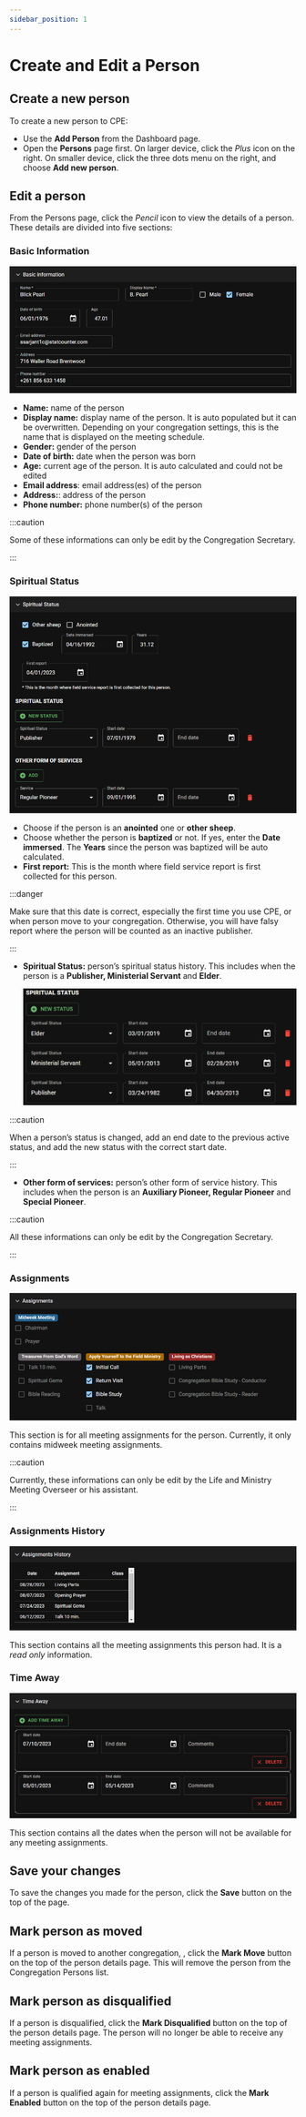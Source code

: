 ```yaml
---
sidebar_position: 1
---
```


# Create and Edit a Person

## Create a new person

To create a new person to CPE:

- Use the **Add Person** from the Dashboard page.
- Open the **Persons** page first. On larger device, click the _Plus_ icon on the right. On smaller device, click the three dots menu on the right, and choose **Add new person**.

## Edit a person

From the Persons page, click the _Pencil_ icon to view the details of a person. These details are divided into five sections:

### Basic Information

![Person Basic](./person_basic.png)

- **Name:** name of the person
- **Display name:** display name of the person. It is auto populated but it can be overwritten. Depending on your congregation settings, this is the name that is displayed on the meeting schedule.
- **Gender:** gender of the person
- **Date of birth:** date when the person was born
- **Age:** current age of the person. It is auto calculated and could not be edited
- **Email address**: email address(es) of the person
- **Address:**: address of the person
- **Phone number:** phone number(s) of the person

:::caution

Some of these informations can only be edit by the Congregation Secretary.

:::

### Spiritual Status

![Person Spiritual Status Main](./person_spiritual_status_main.png)

- Choose if the person is an **anointed** one or **other sheep**.
- Choose whether the person is **baptized** or not. If yes, enter the **Date immersed**. The **Years** since the person was baptized will be auto calculated.
- **First report:** This is the month where field service report is first collected for this person.

:::danger

Make sure that this date is correct, especially the first time you use CPE, or when person move to your congregation. Otherwise, you will have falsy report where the person will be counted as an inactive publisher.

:::

- **Spiritual Status:** person’s spiritual status history. This includes when the person is a **Publisher, Ministerial Servant** and **Elder**.

  ![Person Spiritual Status](./person_spiritual_status.png)

:::caution

When a person’s status is changed, add an end date to the previous active status, and add the new status with the correct start date.

:::

- **Other form of services:** person’s other form of service history. This includes when the person is an **Auxiliary Pioneer, Regular Pioneer** and **Special Pioneer**.

:::caution

All these informations can only be edit by the Congregation Secretary.

:::

### Assignments

![Person Assignments](./person_assignments.png)

This section is for all meeting assignments for the person. Currently, it only contains midweek meeting assignments.

:::caution

Currently, these informations can only be edit by the Life and Ministry Meeting Overseer or his assistant.

:::

### Assignments History

![Person Assignments History](./person_assignments_history.png)

This section contains all the meeting assignments this person had. It is a _read only_ information.

### Time Away

![Person Time Away](./person_time_away.png)

This section contains all the dates when the person will not be available for any meeting assignments.

## Save your changes

To save the changes you made for the person, click the **Save** button on the top of the page.

## Mark person as moved

If a person is moved to another congregation, , click the **Mark Move** button on the top of the person details page. This will remove the person from the Congregation Persons list.

## Mark person as disqualified

If a person is disqualified, click the **Mark Disqualified** button on the top of the person details page. The person will no longer be able to receive any meeting assignments.

## Mark person as enabled

If a person is qualified again for meeting assignments, click the **Mark Enabled** button on the top of the person details page.

